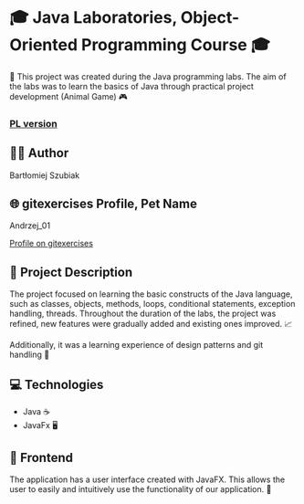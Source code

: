 # 🎓 Java Laboratories, Object-Oriented Programming Course 🎓

🚀 This project was created during the Java programming labs.
The aim of the labs was to learn the basics of Java through practical project development
(Animal Game) 🎮

### [PL version](https://github.com/barszu/PO_2023_PT0940_SZUBIAK/blob/main/README_pl.md) 

## 👨‍💻 Author

Bartłomiej Szubiak

## 🌐 gitexercises Profile, Pet Name

Andrzej_01

[Profile on gitexercises](https://gitexercises.fracz.com/committer/2f4d1560c4068397a33f127804e5c9d96a940b60)

## 📝 Project Description

The project focused on learning the basic constructs of the Java language, such as classes, objects, methods, loops, conditional statements, exception handling, threads. Throughout the duration of the labs, the project was refined, new features were gradually added and existing ones improved. 📈

Additionally, it was a learning experience of design patterns and git handling 🧩

## 💻 Technologies

- Java ☕
- JavaFx 🖥️

## 🎨 Frontend

The application has a user interface created with JavaFX. This allows the user to easily and intuitively use the functionality of our application. 👥

